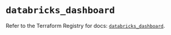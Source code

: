 # `databricks_dashboard`

Refer to the Terraform Registry for docs: [`databricks_dashboard`](https://registry.terraform.io/providers/databricks/databricks/1.79.0/docs/resources/dashboard).
